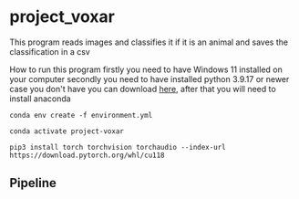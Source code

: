 # project_voxar
This program reads images and classifies it if it is an animal and saves the classification in a csv

How to run this program firstly you need to have Windows 11 installed on your computer secondly you need to have 
installed python 3.9.17 or newer case you don't have you can download 
[here](https://www.python.org/ftp/python/3.12.0/python-3.12.0b2-amd64.exe), after that you will need to install anaconda

    conda env create -f environment.yml    

    conda activate project-voxar

    pip3 install torch torchvision torchaudio --index-url https://download.pytorch.org/whl/cu118

## Pipeline
